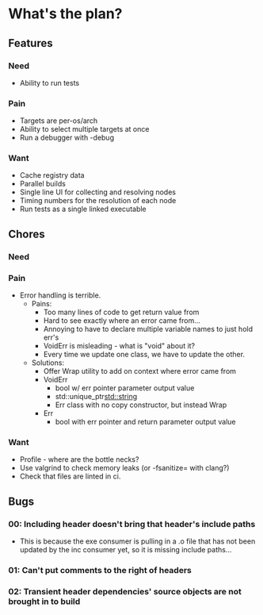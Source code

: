 # What's the plan?

## Features

### Need

- Ability to run tests

### Pain

- Targets are per-os/arch
- Ability to select multiple targets at once
- Run a debugger with -debug

### Want

- Cache registry data
- Parallel builds
- Single line UI for collecting and resolving nodes
- Timing numbers for the resolution of each node
- Run tests as a single linked executable

## Chores

### Need

### Pain

- Error handling is terrible.
  - Pains:
    - Too many lines of code to get return value from
    - Hard to see exactly where an error came from...
    - Annoying to have to declare multiple variable names to just hold err's
    - VoidErr is misleading - what is "void" about it?
    - Every time we update one class, we have to update the other.
  - Solutions:
    - Offer Wrap utility to add on context where error came from
    - VoidErr
      - bool w/ err pointer parameter output value
      - std::unique_ptr<std::string>
      - Err class with no copy constructor, but instead Wrap
    - Err
      - bool with err pointer and return parameter output value

### Want

- Profile - where are the bottle necks?
- Use valgrind to check memory leaks (or -fsanitize= with clang?)
- Check that files are linted in ci.

## Bugs

### 00: Including header doesn't bring that header's include paths
- This is because the exe consumer is pulling in a .o file that has not been
  updated by the inc consumer yet, so it is missing include paths...

### 01: Can't put comments to the right of headers

### 02: Transient header dependencies' source objects are not brought in to build